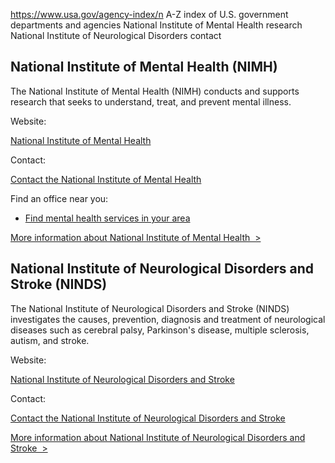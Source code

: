 

https://www.usa.gov/agency-index/n
A-Z index of U.S. government departments and agencies
National Institute of Mental Health research
National Institute of Neurological Disorders contact

National Institute of Mental Health (NIMH)
------------------------------------------

The National Institute of Mental Health (NIMH) conducts and supports research that seeks to understand, treat, and prevent mental illness.

Website:

[National Institute of Mental Health](https://www.nimh.nih.gov/)

Contact:

[Contact the National Institute of Mental Health](https://www.nimh.nih.gov/site-info/contact-nimh)

Find an office near you:

* [Find mental health services in your area](https://findtreatment.gov/)

[More information about National Institute of Mental Health  >](https://www.usa.gov/agencies/national-institute-of-mental-health)

National Institute of Neurological Disorders and Stroke (NINDS)
---------------------------------------------------------------

The National Institute of Neurological Disorders and Stroke (NINDS) investigates the causes, prevention, diagnosis and treatment of neurological diseases such as cerebral palsy, Parkinson's disease, multiple sclerosis, autism, and stroke.

Website:

[National Institute of Neurological Disorders and Stroke](https://www.ninds.nih.gov/)

Contact:

[Contact the National Institute of Neurological Disorders and Stroke](https://www.ninds.nih.gov/contact-us)

[More information about National Institute of Neurological Disorders and Stroke  >](https://www.usa.gov/agencies/national-institute-of-neurological-disorders-and-stroke)
